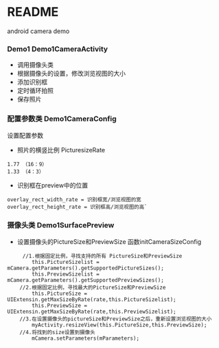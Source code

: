 # README #

android camera demo
    

### Demo1 Demo1CameraActivity ###

* 调用摄像头类
* 根据摄像头的设置，修改浏览视图的大小
* 添加识别框
* 定时循环拍照
* 保存照片

### 配置参数类 Demo1CameraConfig ###
设置配置参数

* 照片的横竖比例 PicturesizeRate

```
1.77 （16：9）
1.33 （4：3）
```
* 识别框在preview中的位置
```
overlay_rect_width_rate = 识别框宽/浏览视图的宽
overlay_rect_height_rate = 识别框高/浏览视图的高`
```
### 摄像头类 Demo1SurfacePreview ###

* 设置摄像头的PictureSize和PreviewSize 函数initCameraSizeConfig

```    
     //1.根据固定比例，寻找支持的所有 PictureSize和PreviewSize
        this.PictureSizelist = mCamera.getParameters().getSupportedPictureSizes();
        this.PreviewSizelist = mCamera.getParameters().getSupportedPreviewSizes(); 
    //2.根据固定比例，寻找最大的PictureSize和PreviewSize
        this.PictureSize =  UIExtensin.getMaxSizeByRate(rate,this.PictureSizelist);
        this.PreviewSize =  UIExtensin.getMaxSizeByRate(rate,this.PreviewSizelist);
    //3.在设置摄像头的pictureSize和PreviewSize之后，重新设置浏览视图的大小
        myActivity.resizeView(this.PictureSize,this.PreviewSize);
    //4.将找到的size设置到摄像头
        mCamera.setParameters(mParameters);

```


